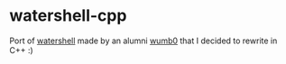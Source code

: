 # watershell-cpp
Port of [watershell](https://github.com/wumb0/watershell) made by an alumni [wumb0](https://github.com/wumb0) that I decided to rewrite in C++ :)
